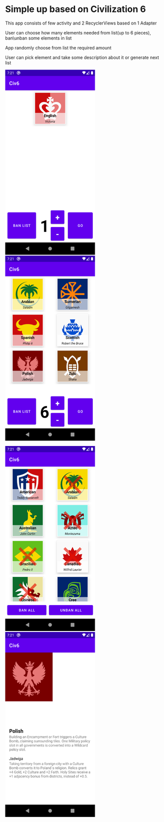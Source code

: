 # Simple up based on Civilization 6

This app consists of few activity and 2 RecyclerViews based on 1 Adapter

User can choose how many elements needed from list(up to 6 pieces), ban\unban some elements in list

App randomly choose from list the required amount

User can pick element and take some description about it or generate next list

<img src="/Screenshot/Scr1.png" width="288" height="592"/> <img src="/Screenshot/Scr2.png" width="288" height="592"/>

<img src="/Screenshot/Scr3.png" width="288" height="592"/> <img src="/Screenshot/Scr4.png" width="288" height="592"/>
